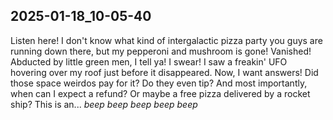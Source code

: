 2025-01-18_10-05-40
---
Listen here! I don't know what kind of intergalactic pizza party you guys are running down there, but my pepperoni and mushroom is gone! Vanished! Abducted by little green men, I tell ya! I swear! I saw a freakin' UFO hovering over my roof just before it disappeared. Now, I want answers! Did those space weirdos pay for it? Do they even tip? And most importantly, when can I expect a refund? Or maybe a free pizza delivered by a rocket ship? This is an... *beep beep beep beep beep*

